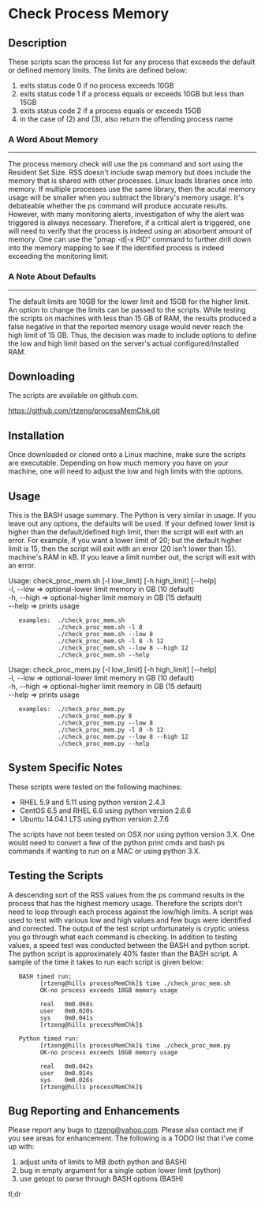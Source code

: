 Check Process Memory
====================


Description
-----------

These scripts scan the process list for any process that exceeds the default or
defined memory limits.  The limits are defined below: 
  1. exits status code 0 if no process exceeds 10GB
  2. exits status code 1 if a process equals or exceeds 10GB but less than 15GB
  3. exits status code 2 if a process equals or exceeds 15GB
  4. in the case of (2) and (3), also return the offending process name

### A Word About Memory
-----------------------
The process memory check will use the ps command and sort using the Resident
Set Size. RSS doesn't include swap memory but does include the memory
that is shared with other processes. Linux loads libraries once into memory.
If multiple processes use the same library, then the acutal memory usage will
be smaller when you subtract the library's memory usage. It's debateable
whether the ps command will produce accurate results. However, with many
monitoring alerts, investigation of why the alert was triggered is always
necessary. Therefore, if a critical alert is triggered, one will need to 
verify that the process is indeed using an absorbent amount of memory. One can
use the "pmap -d|-x PID" command to further drill down into the memory mapping
to see if the identified process is indeed exceeding the monitoring limit.

### A Note About Defaults
-------------------------
The default limits are 10GB for the lower limit and 15GB for the higher limit.
An option to change the limits can be passed to the scripts. While testing the
scripts on machines with less than 15 GB of RAM, the results produced a false
negative in that the reported memory usage would never reach the high limit of
15 GB. Thus, the decision was made to include options to define the low and
high limit based on the server's actual configured/installed RAM.


Downloading
-----------

The scripts are available on github.com.

  https://github.com/rtzeng/processMemChk.git


Installation
------------

Once downloaded or cloned onto a Linux machine, make sure the scripts are
executable. Depending on how much memory you have on your machine, one will 
need to adjust the low and high limits with the options.


Usage
-----

This is the BASH usage summary. The Python is very similar in usage. If you
leave out any options, the defaults will be used. If your defined lower limit
is higher than the default/defined high limit, then the script will exit with
an error. For example, if you want a lower limit of 20; but the default higher
limit is 15, then the script will exit with an error (20 isn't lower than 15).
machine's RAM in kB. If you leave a limit number out, the script will exit with
an error.

Usage: check_proc_mem.sh [-l low_limit] [-h high_limit] [--help]  
    -l, --low   => optional-lower limit memory in GB (10 default)  
    -h, --high  => optional-higher limit memory in GB (15 default)  
    --help      => prints usage  

       examples:  ./check_proc_mem.sh
                  ./check_proc_mem.sh -l 8
                  ./check_proc_mem.sh --low 8
                  ./check_proc_mem.sh -l 8 -h 12
                  ./check_proc_mem.sh --low 8 --high 12
                  ./check_proc_mem.sh --help

Usage: check_proc_mem.py [-l low_limit] [-h high_limit] [--help]  
     -l, --low   => optional-lower limit memory in GB (10 default)  
     -h, --high  => optional-higher limit memory in GB (15 default)  
     --help      => prints usage  

       examples:  ./check_proc_mem.py
                  ./check_proc_mem.py 8
                  ./check_proc_mem.py --low 8
                  ./check_proc_mem.py -l 8 -h 12
                  ./check_proc_mem.py --low 8 --high 12
                  ./check_proc_mem.py --help


System Specific Notes
---------------------

These scripts were tested on the following machines:
  * RHEL 5.9 and 5.11 using python version 2.4.3
  * CentOS 6.5 and RHEL 6.6 using python version 2.6.6
  * Ubuntu 14.04.1 LTS using python version 2.7.6

The scripts have not been tested on OSX nor using python version 3.X. One would
need to convert a few of the python print cmds and bash ps commands if wanting
to run on a MAC or using python 3.X.


Testing the Scripts
-------------------

A descending sort of the RSS values from the ps command results in the process
that has the highest memory usage. Therefore the scripts don't need to loop
through each process against the low/high limits. A script was used to test
with various low and high values and few bugs were identified and corrected.
The output of the test script unfortunately is cryptic unless you go through
what each command is checking. In addition to testing values, a speed test was
conducted between the BASH and python script. The python script is
approximately 40% faster than the BASH script. A sample of the time it takes
to run each script is given below:

       BASH timed run:
             [rtzeng@hills processMemChk]$ time ./check_proc_mem.sh
             OK-no process exceeds 10GB memory usage
             
             real	0m0.068s
             user	0m0.020s
             sys	0m0.041s
             [rtzeng@hills processMemChk]$

       Python timed run:
             [rtzeng@hills processMemChk]$ time ./check_proc_mem.py
             OK-no process exceeds 10GB memory usage
             
             real	0m0.042s
             user	0m0.014s
             sys	0m0.026s
             [rtzeng@hills processMemChk]$


Bug Reporting and Enhancements
------------------------------

Please report any bugs to <rtzeng@yahoo.com>. Please also contact me if you see
areas for enhancement. The following is a TODO list that I've come up with:
  1. adjust units of limits to MB (both python and BASH)
  2. bug in empty argument for a single option lower limit (python)
  3. use getopt to parse through BASH options (BASH)

tl;dr
